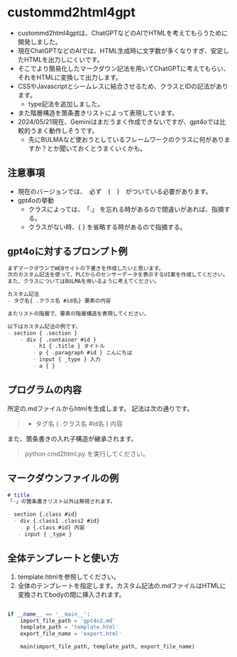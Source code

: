 # custommd2html4gpt

- custommd2html4gptは、ChatGPTなどのAIでHTMLを考えてもらうために開発しました。
- 現在ChatGPTなどのAIでは、HTML生成時に文字数が多くなりすぎ、安定したHTMLを出力しにくいです。
- そこでより簡易化したマークダウン記法を用いてChatGPTに考えてもらい、それをHTMLに変換して出力します。
- CSSやJavascriptとシームレスに結合させるため、クラスとIDの記法があります。
    - type記法を追加しました。 
- また階層構造を箇条書きリストによって表現しています。
- 2024/05/21現在、Geminiはまだうまく作成できないですが、gpt4oでは比較的うまく動作しそうです。
    - 先にBULMAなど使おうとしているフレームワークのクラスに何がありますか？とか聞いておくとうまくいくかも。

## 注意事項
- 現在のバージョンでは、　必ず　{　}　がついている必要があります。
- gpt4oの挙動
    - クラスによっては、　「.」 を忘れる時があるので間違いがあれば、指摘する。
    - クラスがない時、{  } を省略する時があるので指摘する。

## gpt4oに対するプロンプト例

```md
まずマークダウンでWEBサイトの下書きを作成したいと思います。
次のカスタム記法を使って、PLCからのセンサーデータを表示するUI案を作成してください。
また、クラスについてはBULMAを用いるように考えてください。

カスタム記法
- タグ名{ .クラス名 #id名} 要素の内容

またリストの階層で、要素の階層構造を表現してください。

以下はカスタム記法の例です。
- section { .section }
    - div { .container #id }
        - h1 { .title } タイトル
        - p { .paragraph #id } こんにちは
        - input { _type } 入力
        - a { } 
```


## プログラムの内容

所定の.mdファイルからhtmlを生成します。
記法は次の通りです。

> - タグ名 { .クラス名 #id名 } 内容

また、箇条書きの入れ子構造が継承されます。

> python cmd2html.py
を実行してください。

## マークダウンファイルの例

```md
# title
「-」の箇条書きリスト以外は無視されます。

- section {.class #id}
  - div {.class1 .class2 #id}
    - p {.class #id} 内容
　　- input { _type } 

```

## 全体テンプレートと使い方

1. template.htmlを参照してください。
2. 全体のテンプレートを指定します。カスタム記法の.mdファイルはHTMLに変換されてbodyの間に挿入されます。

```python

if __name__ == '__main__':
    import_file_path = 'gpt4o2.md'
    template_path = 'template.html'
    export_file_name = 'export.html'

    main(import_file_path, template_path, export_file_name)

```
